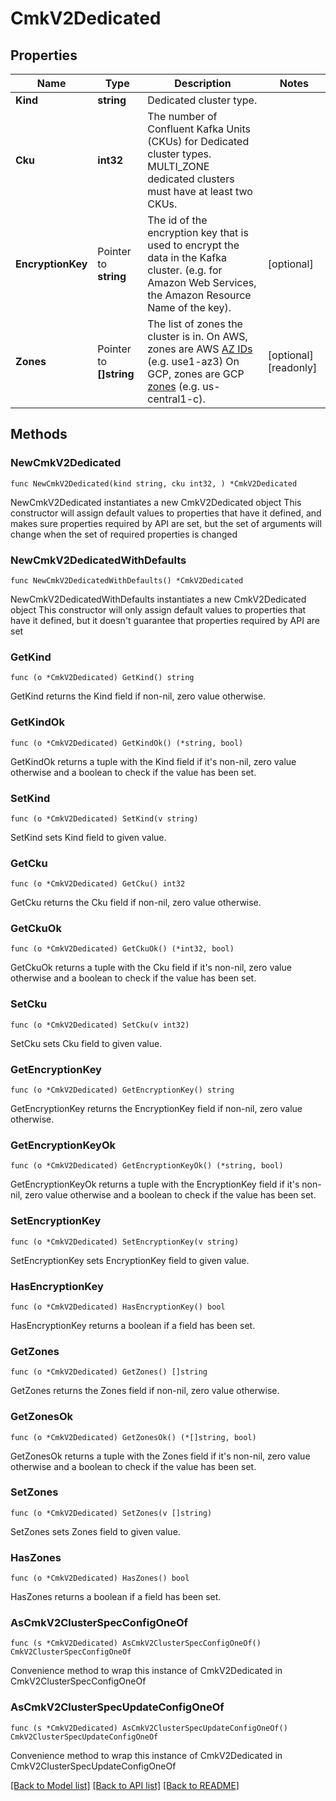# CmkV2Dedicated

## Properties

Name | Type | Description | Notes
------------ | ------------- | ------------- | -------------
**Kind** | **string** | Dedicated cluster type.  | 
**Cku** | **int32** | The number of Confluent Kafka Units (CKUs) for Dedicated cluster types. MULTI_ZONE dedicated clusters must have at least two CKUs.  | 
**EncryptionKey** | Pointer to **string** | The id of the encryption key that is used to encrypt the data in the Kafka cluster. (e.g. for Amazon Web Services, the Amazon Resource Name of the key).  | [optional] 
**Zones** | Pointer to **[]string** | The list of zones the cluster is in. On AWS, zones are AWS [AZ IDs](https://docs.aws.amazon.com/ram/latest/userguide/working-with-az-ids.html)  (e.g. use1-az3) On GCP, zones are GCP [zones](https://cloud.google.com/compute/docs/regions-zones)  (e.g. us-central1-c).  | [optional] [readonly] 

## Methods

### NewCmkV2Dedicated

`func NewCmkV2Dedicated(kind string, cku int32, ) *CmkV2Dedicated`

NewCmkV2Dedicated instantiates a new CmkV2Dedicated object
This constructor will assign default values to properties that have it defined,
and makes sure properties required by API are set, but the set of arguments
will change when the set of required properties is changed

### NewCmkV2DedicatedWithDefaults

`func NewCmkV2DedicatedWithDefaults() *CmkV2Dedicated`

NewCmkV2DedicatedWithDefaults instantiates a new CmkV2Dedicated object
This constructor will only assign default values to properties that have it defined,
but it doesn't guarantee that properties required by API are set

### GetKind

`func (o *CmkV2Dedicated) GetKind() string`

GetKind returns the Kind field if non-nil, zero value otherwise.

### GetKindOk

`func (o *CmkV2Dedicated) GetKindOk() (*string, bool)`

GetKindOk returns a tuple with the Kind field if it's non-nil, zero value otherwise
and a boolean to check if the value has been set.

### SetKind

`func (o *CmkV2Dedicated) SetKind(v string)`

SetKind sets Kind field to given value.


### GetCku

`func (o *CmkV2Dedicated) GetCku() int32`

GetCku returns the Cku field if non-nil, zero value otherwise.

### GetCkuOk

`func (o *CmkV2Dedicated) GetCkuOk() (*int32, bool)`

GetCkuOk returns a tuple with the Cku field if it's non-nil, zero value otherwise
and a boolean to check if the value has been set.

### SetCku

`func (o *CmkV2Dedicated) SetCku(v int32)`

SetCku sets Cku field to given value.


### GetEncryptionKey

`func (o *CmkV2Dedicated) GetEncryptionKey() string`

GetEncryptionKey returns the EncryptionKey field if non-nil, zero value otherwise.

### GetEncryptionKeyOk

`func (o *CmkV2Dedicated) GetEncryptionKeyOk() (*string, bool)`

GetEncryptionKeyOk returns a tuple with the EncryptionKey field if it's non-nil, zero value otherwise
and a boolean to check if the value has been set.

### SetEncryptionKey

`func (o *CmkV2Dedicated) SetEncryptionKey(v string)`

SetEncryptionKey sets EncryptionKey field to given value.

### HasEncryptionKey

`func (o *CmkV2Dedicated) HasEncryptionKey() bool`

HasEncryptionKey returns a boolean if a field has been set.

### GetZones

`func (o *CmkV2Dedicated) GetZones() []string`

GetZones returns the Zones field if non-nil, zero value otherwise.

### GetZonesOk

`func (o *CmkV2Dedicated) GetZonesOk() (*[]string, bool)`

GetZonesOk returns a tuple with the Zones field if it's non-nil, zero value otherwise
and a boolean to check if the value has been set.

### SetZones

`func (o *CmkV2Dedicated) SetZones(v []string)`

SetZones sets Zones field to given value.

### HasZones

`func (o *CmkV2Dedicated) HasZones() bool`

HasZones returns a boolean if a field has been set.


### AsCmkV2ClusterSpecConfigOneOf

`func (s *CmkV2Dedicated) AsCmkV2ClusterSpecConfigOneOf() CmkV2ClusterSpecConfigOneOf`

Convenience method to wrap this instance of CmkV2Dedicated in CmkV2ClusterSpecConfigOneOf

### AsCmkV2ClusterSpecUpdateConfigOneOf

`func (s *CmkV2Dedicated) AsCmkV2ClusterSpecUpdateConfigOneOf() CmkV2ClusterSpecUpdateConfigOneOf`

Convenience method to wrap this instance of CmkV2Dedicated in CmkV2ClusterSpecUpdateConfigOneOf

[[Back to Model list]](../README.md#documentation-for-models) [[Back to API list]](../README.md#documentation-for-api-endpoints) [[Back to README]](../README.md)


